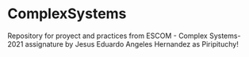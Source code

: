# ComplexSystems
Repository for proyect and practices from ESCOM - Complex Systems- 2021 assignature by Jesus Eduardo Angeles Hernandez as Piripituchy!
